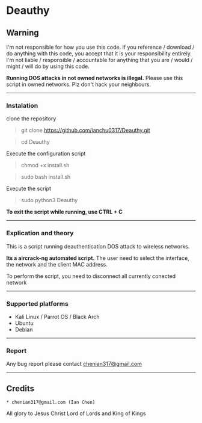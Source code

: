 # Deauthy

## Warning
I'm not responsible for how you use this code. If you reference / download / do anything with this code, you accept that it is your responsibility entirely. I'm not liable / responsible / accountable for anything that you are / would / might / will do by using this code.


**Running DOS attacks in not owned networks is illegal.** Please use this script in owned networks. Plz don't hack your neighbours.


____


### Instalation
clone the repository
> git clone https://github.com/ianchu0317/Deauthy.git


> cd Deauthy


Execute the configuration script
> chmod +x install.sh


> sudo bash install.sh


Execute the script
> sudo python3 Deauthy


**To exit the script while running, use CTRL + C**


____


### Explication and theory
This is a script running deauthentication DOS attack to wireless networks.


**Its a aircrack-ng automated script.** The user need to select the interface, the network and the client MAC address.


To perform the script, you need to disconnect all currently conected network


____


### Supported platforms
- Kali Linux / Parrot OS / Black Arch
- Ubuntu
- Debian


____


### Report 
Any bug report please contact chenian317@gmail.com

____


## Credits
	* chenian317@gmail.com (Ian Chen)


All glory to Jesus Christ Lord of Lords and King of Kings
